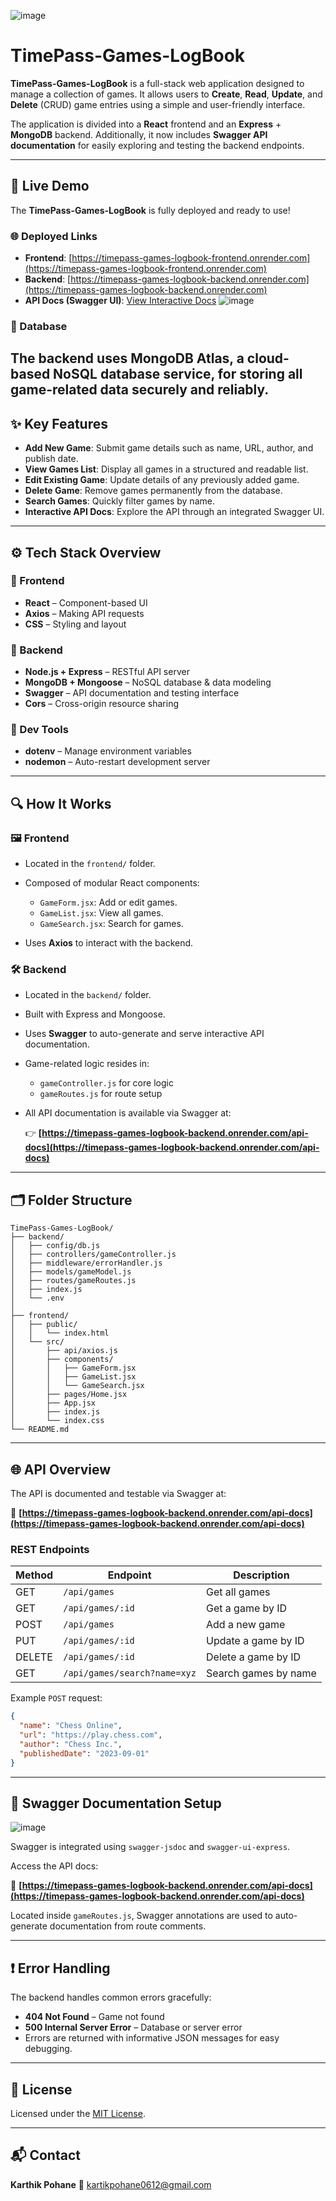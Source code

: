 ![image](https://github.com/user-attachments/assets/666318bc-3d70-48f4-9939-a44493a1fc64)

# TimePass-Games-LogBook

**TimePass-Games-LogBook** is a full-stack web application designed to manage a collection of games. It allows users to **Create**, **Read**, **Update**, and **Delete** (CRUD) game entries using a simple and user-friendly interface.

The application is divided into a **React** frontend and an **Express** + **MongoDB** backend. Additionally, it now includes **Swagger API documentation** for easily exploring and testing the backend endpoints.

---

## 🚀 Live Demo

The **TimePass-Games-LogBook** is fully deployed and ready to use!

### 🌐 Deployed Links

* **Frontend**: [https://timepass-games-logbook-frontend.onrender.com](https://timepass-games-logbook-frontend.onrender.com)
* **Backend**: [https://timepass-games-logbook-backend.onrender.com](https://timepass-games-logbook-backend.onrender.com)
* **API Docs (Swagger UI)**: [View Interactive Docs](https://timepass-games-logbook-backend.onrender.com/api-docs)
![image](https://github.com/user-attachments/assets/25a98c0d-5046-4ad7-90a9-697e2be5d6e8)



### 🧩 Database

The backend uses **MongoDB Atlas**, a cloud-based NoSQL database service, for storing all game-related data securely and reliably.
---


## ✨ Key Features

* **Add New Game**: Submit game details such as name, URL, author, and publish date.
* **View Games List**: Display all games in a structured and readable list.
* **Edit Existing Game**: Update details of any previously added game.
* **Delete Game**: Remove games permanently from the database.
* **Search Games**: Quickly filter games by name.
* **Interactive API Docs**: Explore the API through an integrated Swagger UI.

---

## ⚙️ Tech Stack Overview

### 🔹 Frontend

* **React** – Component-based UI
* **Axios** – Making API requests
* **CSS** – Styling and layout

### 🔹 Backend

* **Node.js + Express** – RESTful API server
* **MongoDB + Mongoose** – NoSQL database & data modeling
* **Swagger** – API documentation and testing interface
* **Cors** – Cross-origin resource sharing

### 🔹 Dev Tools

* **dotenv** – Manage environment variables
* **nodemon** – Auto-restart development server

---

## 🔍 How It Works

### 🖼️ Frontend

* Located in the `frontend/` folder.
* Composed of modular React components:

  * `GameForm.jsx`: Add or edit games.
  * `GameList.jsx`: View all games.
  * `GameSearch.jsx`: Search for games.
* Uses **Axios** to interact with the backend.

### 🛠️ Backend

* Located in the `backend/` folder.
* Built with Express and Mongoose.
* Uses **Swagger** to auto-generate and serve interactive API documentation.
* Game-related logic resides in:

  * `gameController.js` for core logic
  * `gameRoutes.js` for route setup
* All API documentation is available via Swagger at:

  👉 **[https://timepass-games-logbook-backend.onrender.com/api-docs](https://timepass-games-logbook-backend.onrender.com/api-docs)**

---

## 🗂️ Folder Structure

```
TimePass-Games-LogBook/
├── backend/
│   ├── config/db.js
│   ├── controllers/gameController.js
│   ├── middleware/errorHandler.js
│   ├── models/gameModel.js
│   ├── routes/gameRoutes.js
│   ├── index.js
│   └── .env
│
├── frontend/
│   ├── public/
│   │   └── index.html
│   └── src/
│       ├── api/axios.js
│       ├── components/
│       │   ├── GameForm.jsx
│       │   ├── GameList.jsx
│       │   └── GameSearch.jsx
│       ├── pages/Home.jsx
│       ├── App.jsx
│       ├── index.js
│       └── index.css
└── README.md
```

---

## 🌐 API Overview

The API is documented and testable via Swagger at:

📘 **[https://timepass-games-logbook-backend.onrender.com/api-docs](https://timepass-games-logbook-backend.onrender.com/api-docs)**

### REST Endpoints

| Method | Endpoint                     | Description          |
| ------ | ---------------------------- | -------------------- |
| GET    | `/api/games`                 | Get all games        |
| GET    | `/api/games/:id`             | Get a game by ID     |
| POST   | `/api/games`                 | Add a new game       |
| PUT    | `/api/games/:id`             | Update a game by ID  |
| DELETE | `/api/games/:id`             | Delete a game by ID  |
| GET    | `/api/games/search?name=xyz` | Search games by name |

Example `POST` request:

```json
{
  "name": "Chess Online",
  "url": "https://play.chess.com",
  "author": "Chess Inc.",
  "publishedDate": "2023-09-01"
}
```

---

## 📘 Swagger Documentation Setup

![image](https://github.com/user-attachments/assets/af38eb8c-17c6-40d8-a5c5-52d63abd2cc8)

Swagger is integrated using `swagger-jsdoc` and `swagger-ui-express`.

Access the API docs:

🔗 **[https://timepass-games-logbook-backend.onrender.com/api-docs](https://timepass-games-logbook-backend.onrender.com/api-docs)**

Located inside `gameRoutes.js`, Swagger annotations are used to auto-generate documentation from route comments.

---

## ❗ Error Handling

The backend handles common errors gracefully:

* **404 Not Found** – Game not found
* **500 Internal Server Error** – Database or server error
* Errors are returned with informative JSON messages for easy debugging.

---

## 📄 License

Licensed under the [MIT License](LICENSE).

---

## 📬 Contact

**Karthik Pohane**
📧 [kartikpohane0612@gmail.com](mailto:kartikpohane0612@gmail.com)


